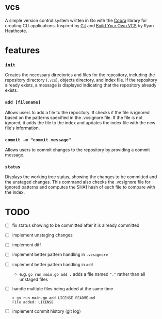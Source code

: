 # vcs

A simple version control system written in Go with the [Cobra](https://github.com/spf13/cobra) library for creating CLI applications. Inspired by [Git](https://github.com/git/git) and [Build Your Own VCS](https://ryanheathcote.com/git/build-your-own-vcs) by Ryan Heathcote.

# features

### `init`

Creates the necessary directories and files for the repository, including the repository directory (`.vcs`), objects directory, and index file. If the repository already exists, a message is displayed indicating that the repository already exists.

### `add [filename]`

Allows users to add a file to the repository. It checks if the file is ignored based on the patterns specified in the .vcsignore file. If the file is not ignored, it adds the file to the index and updates the index file with the new file's information.

### `commit -m "commit message"`

Allows users to commit changes to the repository by providing a commit message.

### `status`

Displays the working tree status, showing the changes to be committed and the unstaged changes. This command also checks the .vcsignore file for ignored patterns and computes the SHA1 hash of each file to compare with the index.


# TODO

- [ ] fix status showing <file> to be committed after it is already committed

- [ ] implement unstaging changes
- [ ] implement diff

- [ ] implement better pattern handling in `.vcsignore`
- [ ] implement better pattern handling in `add`
    - e.g. `go run main.go add .` adds a file named `"."` rather than all unstaged files

- [ ] handle multiple files being added at the same time
    ```
    > go run main.go add LICENSE README.md
    File added: LICENSE
    ```

- [ ] implement commit history (git log)
